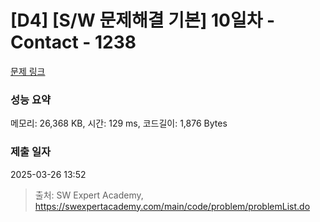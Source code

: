 # [D4] [S/W 문제해결 기본] 10일차 - Contact - 1238 

[문제 링크](https://swexpertacademy.com/main/code/problem/problemDetail.do?contestProbId=AV15B1cKAKwCFAYD) 

### 성능 요약

메모리: 26,368 KB, 시간: 129 ms, 코드길이: 1,876 Bytes

### 제출 일자

2025-03-26 13:52



> 출처: SW Expert Academy, https://swexpertacademy.com/main/code/problem/problemList.do